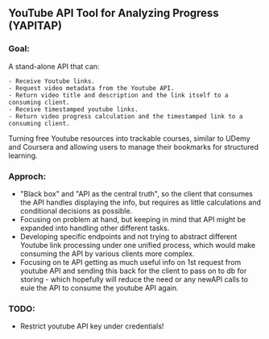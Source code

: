 ## YouTube API Tool for Analyzing Progress (YAPITAP)

### Goal:

A stand-alone API that can:

    - Receive Youtube links.
    - Request video metadata from the Youtube API.
    - Return video title and description and the link itself to a consuming client.
    - Receive timestamped youtube links.
    - Return video progress calculation and the timestamped link to a consuming client.

Turning free Youtube resources into trackable courses, similar to UDemy and Coursera and allowing users to manage their bookmarks for structured learning.

### Approch:

- "Black box" and "API as the central truth", so the client that consumes the API handles displaying the info, but requires as little calculations and conditional decisions as possible.
- Focusing on problem at hand, but keeping in mind that API might be expanded into handling other different tasks.
- Developing specific endpoints and not trying to abstract different Youtube link processing under one unified process, which would make consuming the API by various clients more complex.
- Focusing on te API getting as much useful info on 1st request from youtube API and sending this back for the client to pass on to db for storing - which hopefully will reduce the need or any newAPI calls to euie the API to consume the youtube API again.

### TODO:

- Restrict youtube API key under credentials!

